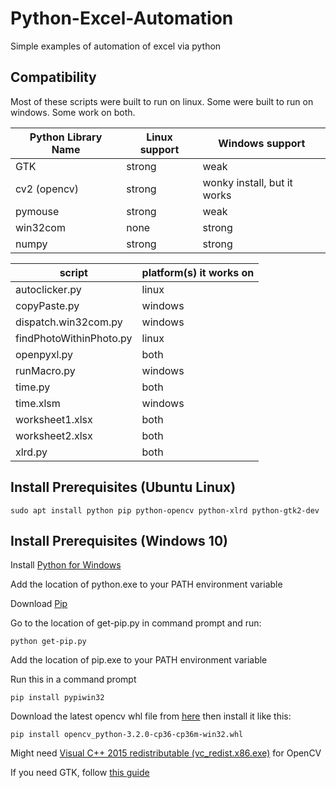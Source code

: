 # Python-Excel-Automation

Simple examples of automation of excel via python

## Compatibility

Most of these scripts were built to run on linux. Some were built to run on windows. Some work on both.

| Python Library Name  | Linux support | Windows support |
| ------------- | ------------- | ------------- |
| GTK  | strong  | weak  |
| cv2 (opencv)  | strong  | wonky install, but it works  |
| pymouse  | strong  | weak  |
| win32com  | none  | strong  |
| numpy  | strong  | strong  |


| script | platform(s) it works on |
| ------------- | ------------- |
| autoclicker.py | linux |
| copyPaste.py | windows |
| dispatch.win32com.py | windows |
| findPhotoWithinPhoto.py | linux |
| openpyxl.py | both |
| runMacro.py | windows |
| time.py | both |
| time.xlsm | windows |
| worksheet1.xlsx | both |
| worksheet2.xlsx | both |
| xlrd.py | both |


## Install Prerequisites (Ubuntu Linux)

```
sudo apt install python pip python-opencv python-xlrd python-gtk2-dev
```

## Install Prerequisites (Windows 10)

Install [Python for Windows](https://www.python.org/downloads/windows/)

Add the location of python.exe to your PATH environment variable

Download [Pip](https://bootstrap.pypa.io/get-pip.py)

Go to the location of get-pip.py in command prompt and run:

```
python get-pip.py
```

Add the location of pip.exe to your PATH environment variable

Run this in a command prompt

```
pip install pypiwin32
```

Download the latest opencv whl file from [here](http://www.lfd.uci.edu/~gohlke/pythonlibs/) then install it like this:

```
pip install opencv_python-3.2.0-cp36-cp36m-win32.whl
```

Might need [Visual C++ 2015 redistributable (vc_redist.x86.exe)](https://www.microsoft.com/en-us/download/details.aspx?id=48145) for OpenCV

If you need GTK, follow [this guide](https://www.gtk.org/download/windows.php)
